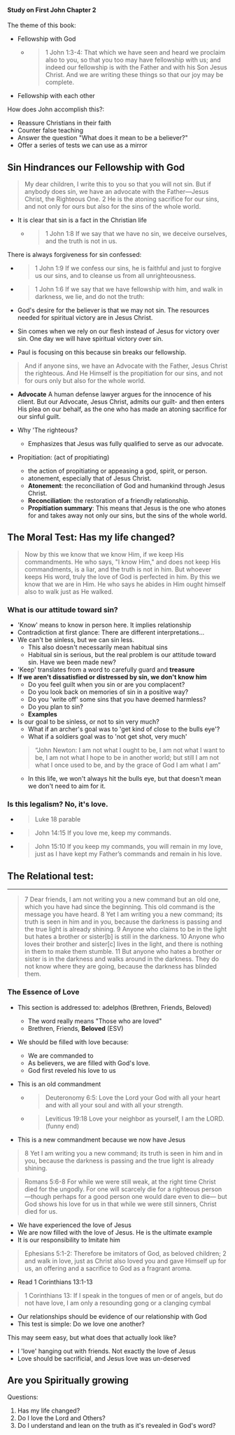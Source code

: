#### Study on First John Chapter 2
The theme of this book: 
* Fellowship with God
  * > 1 John 1:3-4: That which we have seen and heard we proclaim also to you, so that you too may have fellowship with us; and indeed our fellowship is with the Father and with his Son Jesus Christ. And we are writing these things so that our joy may be complete.
* Fellowship with each other

How does John accomplish this?: 
* Reassure Christians in their faith
* Counter false teaching 
* Answer the question "What does it mean to be a believer?"
* Offer a series of tests we can use as a mirror

## Sin Hindrances our Fellowship with God
> My dear children, I write this to you so that you will not sin. But if anybody does sin, we have an advocate with the Father—Jesus Christ, the Righteous One. 2 He is the atoning sacrifice for our sins, and not only for ours but also for the sins of the whole world.
* It is clear that sin is a fact in the Christian life
  * > 1 John 1:8  If we say that we have no sin, we deceive ourselves, and the truth is not in us.

There is always forgiveness for sin confessed: 
  * > 1 John 1:9 If we confess our sins, he is faithful and just to forgive us our sins, and to cleanse us from all unrighteousness.

* > 1 John 1:6  If we say that we have fellowship with him, and walk in darkness, we lie, and do not the truth:

* God's desire for the believer is that we may not sin. The resources needed for spiritual victory are in Jesus Christ. 
* Sin comes when we rely on our flesh instead of Jesus for victory over sin. One day we will have spiritual victory over sin. 
* Paul is focusing on this because sin breaks our fellowship.

> And if anyone sins, we have an Advocate with the Father, Jesus Christ the righteous. And He Himself is the propitiation for our sins, and not for ours only but also for the whole world.

* **Advocate** A human defense lawyer argues for the innocence of his client. But our Advocate, Jesus Christ, admits our guilt- and then enters His plea on our behalf, as the one who has made an atoning sacrifice for our sinful guilt.

* Why 'The righteous? 
  * Emphasizes that Jesus was fully qualified to serve as our advocate. 

* Propitiation: (act of propitiating)
  * the action of propitiating or appeasing a god, spirit, or person.
  * atonement, especially that of Jesus Christ.
  * **Atonement**: the reconciliation of God and humankind through Jesus Christ.
  * **Reconciliation**: the restoration of a friendly relationship.
  * **Propitiation summary**: This means that Jesus is the one who atones for and takes away not only our sins, but the sins of the whole world. 


## The **Moral** Test:  Has my life changed? 
> Now by this we know that we know Him, if we keep His commandments. He who says, "I know Him," and does not keep His commandments, is a liar, and the truth is not in him. But whoever keeps His word, truly the love of God is perfected in him. By this we know that we are in Him. He who says he abides in Him ought himself also to walk just as He walked.

### What is our attitude toward sin? 
  * 'Know' means to know in person here. It implies relationship  
  * Contradiction at first glance: There are different interpretations...
  * We can't be sinless, but we can sin less.
    * This also doesn't necessarily mean habitual sins 
    * Habitual sin is serious, but the real problem is our attitude toward sin. Have we been made new?
  * 'Keep' translates from a word to carefully guard and **treasure**
  * **If we aren't dissatisfied or distressed by sin, we don't know him**
    * Do you feel guilt when you sin or are you complacent?
    * Do you look back on memories of sin in a positive way?
    * Do you 'write off' some sins that you have deemed harmless?
    * Do you plan to sin? 
    * **Examples**
  * Is our goal to be sinless, or not to sin very much?  
    * What if an archer's goal was to 'get kind of close to the bulls eye'?
    * What if a soldiers goal was to 'not get shot, very much'
    > “John Newton: I am not what I ought to be, I am not what I want to be, I am not what I hope to be in another world; but still I am not what I once used to be, and by the grace of God I am what I am” 
    * In this life, we won't always hit the bulls eye, but that doesn't mean we don't need to aim for it.


### Is this legalism? No, it's love.
  * > Luke 18 parable
  * > John 14:15 If you love me, keep my commands.
  * > John 15:10 If you keep my commands, you will remain in my love, just as I have kept my Father’s commands and remain in his love.


## The **Relational** test: 
----
> 7 Dear friends, I am not writing you a new command but an old one, which you have had since the beginning. This old command is the message you have heard. 8 Yet I am writing you a new command; its truth is seen in him and in you, because the darkness is passing and the true light is already shining.
9 Anyone who claims to be in the light but hates a brother or sister[b] is still in the darkness. 10 Anyone who loves their brother and sister[c] lives in the light, and there is nothing in them to make them stumble. 11 But anyone who hates a brother or sister is in the darkness and walks around in the darkness. They do not know where they are going, because the darkness has blinded them.

### The Essence of Love
* This section is addressed to: adelphos  (Brethren, Friends, Beloved)
  * The word really means "Those who are loved"
  * Brethren, Friends, **Beloved** (ESV)

* We should be filled with love because:
  * We are commanded to
  * As believers, we are filled with God's love. 
  * God first reveled his love to us

* This is an old commandment
  * > Deuteronomy 6:5: Love the Lord your God with all your heart and with all your soul and with all your strength.
  * > Leviticus 19:18 Love your neighbor as yourself, I am the LORD. (funny end)

* This is a new commandment because we now have Jesus
> 8 Yet I am writing you a new command; its truth is seen in him and in you, because the darkness is passing and the true light is already shining.

> Romans 5:6-8 For while we were still weak, at the right time Christ died for the ungodly. For one will scarcely die for a righteous person—though perhaps for a good person one would dare even to die— but God shows his love for us in that while we were still sinners, Christ died for us.
* We have experienced the love of Jesus 
* We are now filled with the love of Jesus. He is the ultimate example
* It is our responsibility to Imitate him
> Ephesians 5:1-2: Therefore be imitators of God, as beloved children; 2 and walk in love, just as Christ also loved you and gave Himself up for us, an offering and a sacrifice to God as a fragrant aroma.

* Read 1 Corinthians 13:1-13
> 1 Corinthians 13:  If I speak in the tongues of men or of angels, but do not have love, I am only a resounding gong or a clanging cymbal

* Our relationships should be evidence of our relationship with God 
* This test is simple: Do we love one another?

This may seem easy, but what does that actually look like?
* I 'love' hanging out with friends. Not exactly the love of Jesus
* Love should be sacrificial, and Jesus love was un-deserved

## Are you Spiritually growing
  
Questions:
1. Has my life changed?
2. Do I love the Lord and Others?
3. Do I understand and lean on the truth as it's revealed in God's word? 








